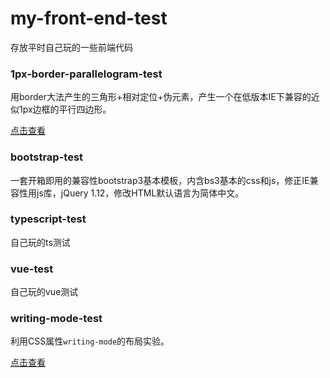 # my-front-end-test

存放平时自己玩的一些前端代码

### 1px-border-parallelogram-test
用border大法产生的三角形+相对定位+伪元素，产生一个在低版本IE下兼容的近似1px边框的平行四边形。

[点击查看](1px-border-parallelogram-test/ie8-1px-border-parallelogram.html)

### bootstrap-test
一套开箱即用的兼容性bootstrap3基本模板，内含bs3基本的css和js，修正IE兼容性用js库，jQuery 1.12，修改HTML默认语言为简体中文。

### typescript-test
自己玩的ts测试

### vue-test
自己玩的vue测试

### writing-mode-test
利用CSS属性`writing-mode`的布局实验。

[点击查看](writing-mode-test)
